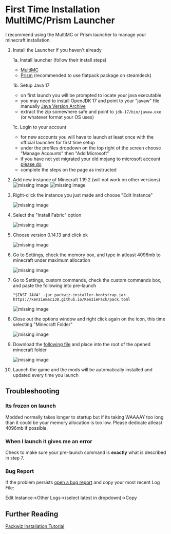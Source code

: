 # First Time Installation MultiMC/Prism Launcher

I recommend using the MultiMC or Prism launcher to manage your minecraft installation. 

1. Install the Launcher if you haven't already

    1a. Install launcher (follow their install steps)
    * [MultiMC](https://multimc.org/)
    * [Prism](https://prismlauncher.org/) (recommended to use flatpack package on steamdeck)

    1b. Setup Java 17

    * on first launch you will be prompted to locate your java executable
    * you may need to install OpenJDK 17 and point to your "javaw" file manually [Java Version Archive](https://jdk.java.net/archive/)
    * extract the zip somewhere safe and point to `jdk-17/bin/javaw.exe` (or whatever format your OS uses)

    1c. Login to your account
    * for new accounts you will have to launch at least once with the official launcher for first time setup
    * under the profiles dropdown on the top right of the screen choose "Manage Accounts" then "Add Microsoft"
    * if you have not yet migrated your old mojang to microsoft account [please do](https://www.minecraft.net/en-us/login?view=mojang)
    * complete the steps on the page as instructed

2. Add new instance of Minecraft 1.19.2 (will not work on other versions)
    ![missing image](step05.png)
    ![missing image](step10.png)

3. Right-click the instance you just made and choose "Edit Instance"

    ![missing image](step15.png)

4. Select the "Install Fabric" option

    ![missing image](step20.png)

5. Choose version 0.14.13 and click ok

    ![missing image](step30.png)

7. Go to Settings, check the memory box, and type in atleast 4096mb to minecraft under maximum allocation

    ![missing image](step35.png)

7. Go to Settings, custom commands, check the custom commands box, and paste the following into pre-launch

    `"$INST_JAVA" -jar packwiz-installer-bootstrap.jar https://kenziemac130.github.io/KenziePack/pack.toml`

    ![missing image](step40.png)

8. Close out the options window and right click again on the icon, this time selecting "Minecraft Folder"

    ![missing image](step50.png)

9. Download the [following file](https://github.com/packwiz/packwiz-installer-bootstrap/releases/download/v0.0.3/packwiz-installer-bootstrap.jar) and place into the root of the opened minecraft folder

    ![missing image](step60.png)

10. Launch the game and the mods will be automatically installed and updated every time you launch

## Troubleshooting

### Its frozen on launch

Modded normally takes longer to startup but if its taking WAAAAY too long than it could be your memory allocation is too low. Please dedicate atleast 4096mb if possible.

### When I launch it gives me an error

Check to make sure your pre-launch command is **exactly** what is described in step 7.

### Bug Report
If the problem persists [open a bug report](https://github.com/KenzieMac130/KenziePack/issues) and copy your most recent Log File: 

Edit Instance->Other Logs->(select latest in dropdown)->Copy

## Further Reading

[Packwiz Installation Tutorial](https://packwiz.infra.link/tutorials/installing/packwiz-installer/)
